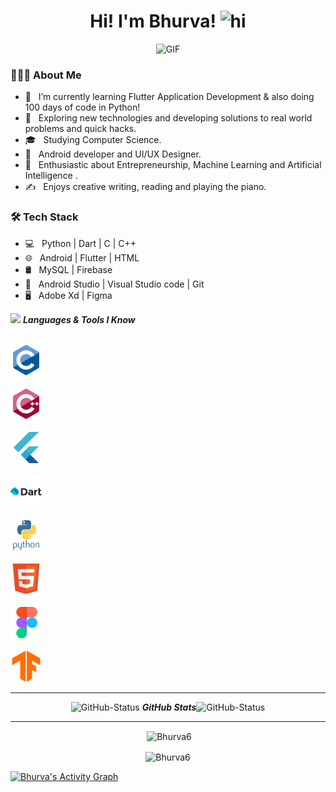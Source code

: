 <h1 align="center"> Hi! I'm Bhurva! <img src="https://user-images.githubusercontent.com/1303154/88677602-1635ba80-d120-11ea-84d8-d263ba5fc3c0.gif" width="28px" alt="hi"></h1>

<p align="center">
<img alt="GIF" src="https://github.com/arsentieva/arsentieva/blob/main/code.gif?raw=true" height="280" />
 <p/>
 
 <p align="left">
  <h3> 👨🏻‍💻 About Me </h3>

- 🔭 &nbsp; I’m currently learning Flutter Application Development & also doing 100 days of code in Python!
- 🤔 &nbsp; Exploring new technologies and developing solutions to real world problems and quick hacks.
- 🎓 &nbsp; Studying Computer Science.
- 💼 &nbsp; Android developer and UI/UX Designer.
- 🌱 &nbsp; Enthusiastic about Entrepreneurship, Machine Learning and Artificial Intelligence .
- ✍️ &nbsp; Enjoys creative writing, reading and playing the piano.

<h3>🛠 Tech Stack</h3>

- 💻 &nbsp; Python | Dart | C | C++  
- 🌐 &nbsp; Android | Flutter | HTML 
- 🛢 &nbsp; MySQL | Firebase 
- 🔧 &nbsp; Android Studio | Visual Studio code | Git
- 🖥 &nbsp; Adobe Xd | Figma 

 
<img src="https://media.giphy.com/media/ObNTw8Uzwy6KQ/giphy.gif" width="30px">&nbsp;***Languages & Tools I Know***
<p align="left">
  
  <code> <img height="50" src="https://raw.githubusercontent.com/devicons/devicon/master/icons/c/c-original.svg"> </code>
  <code> <img height="50" src="https://raw.githubusercontent.com/devicons/devicon/master/icons/cplusplus/cplusplus-original.svg"> </code>
  <code> <img height="50" src="https://raw.githubusercontent.com/devicons/devicon/master/icons/flutter/flutter-original.svg"> </code>
  <code> <img height="50" src="https://raw.githubusercontent.com/devicons/devicon/master/icons/dart/dart-original-wordmark.svg"> </code>
  <code> <img height="50" src="https://raw.githubusercontent.com/devicons/devicon/master/icons/python/python-original-wordmark.svg"> </code>
  <code> <img height="50" src="https://raw.githubusercontent.com/devicons/devicon/master/icons/html5/html5-original.svg"> </code>
  <code> <img height="50" src="https://raw.githubusercontent.com/devicons/devicon/master/icons/figma/figma-original.svg"> </code>
  <code> <img height="50" src="https://raw.githubusercontent.com/devicons/devicon/master/icons/tensorflow/tensorflow-original.svg"> </code>
  <hr>
  <p align="center">
 <img src="https://media.giphy.com/media/8UHRm5oY4k4FDxq5QG/giphy.gif" width="30px" alt="GitHub-Status"/>&nbsp;<i><b>GitHub Stats</b></i><img src="https://media.giphy.com/media/8UHRm5oY4k4FDxq5QG/giphy.gif" width="30px" alt="GitHub-Status"/></p>

<hr>
<p align="center">&nbsp;<img align="center" src="https://github-readme-stats.vercel.app/api?username=Bhurva6&show_icons=true&theme=radical" alt="Bhurva6" /></p>

<p align="center"><img align="center" src="http://github-readme-streak-stats.herokuapp.com?user=Bhurva6&theme=material-palenight&date_format=j%20M%5B%20Y%5D&ring=DD0000" alt="Bhurva6" /></p>

[![Bhurva's Activity Graph](https://activity-graph.herokuapp.com/graph?username=Bhurva6&custom_title=Bhurva's%20Activity%20Graph&theme=xcode&hide_border=true)](https://github.com/ashutosh00710/github-readme-activity-graph)
